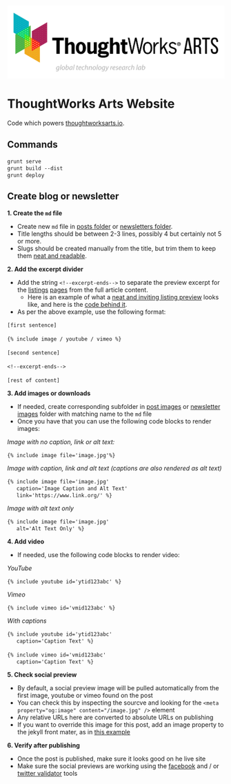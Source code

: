 ![ThoughtWorks Arts](readme/thoughtworks-arts.png)

# ThoughtWorks Arts Website
Code which powers [thoughtworksarts.io](thoughtworksarts.io).

## Commands
```
grunt serve
grunt build --dist
grunt deploy
```

## Create blog or newsletter
**1. Create the `md` file**
- Create new `md` file in [posts folder](source/app/_posts) or [newsletters folder](source/app/_newsletters).
- Title lengths should be between 2-3 lines, possibly 4 but certainly not 5 or more. 
- Slugs should be created manually from the title, but trim them to keep them [neat and readable](https://en.wikipedia.org/wiki/Clean_URL#Slug).

**2. Add the excerpt divider**
- Add the string `<!--excerpt-ends-->` to separate the preview excerpt for the [listings](https://thoughtworksarts.io/blog/) [pages](https://thoughtworksarts.io/newsletters/) from the full article content.
   - Here is an example of what a [neat and inviting listing preview](/readme/listing-example.jpg) looks like, and here is the [code behind it](https://raw.githubusercontent.com/thoughtworksarts/thoughtworksarts.github.io/source/app/_posts/2020-11-10-new-york-times-features-output.markdown).
- As per the above example, use the following format:

```
[first sentence]

{% include image / youtube / vimeo %}

[second sentence]

<!--excerpt-ends-->

[rest of content]
```

**3. Add images or downloads**
- If needed, create corresponding subfolder in [post images](source/app/images/posts) or [newsletter images](source/app/images/newsletters) folder with matching name to the `md` file
- Once you have that you can use the following code blocks to render images:

_Image with no caption, link or alt text:_
```
{% include image file='image.jpg'%}
```

_Image with caption, link and alt text (captions are also rendered as alt text)_
```
{% include image file='image.jpg'
   caption='Image Caption and Alt Text'
   link='https://www.link.org/' %}
```

_Image with alt text only_
```
{% include image file='image.jpg'
   alt='Alt Text Only' %}
```

**4. Add video**
- If needed, use the following code blocks to render video:

_YouTube_
```
{% include youtube id='ytid123abc' %}
```

_Vimeo_
```
{% include vimeo id='vmid123abc' %}
```

_With captions_
```
{% include youtube id='ytid123abc'
   caption='Caption Text' %}

{% include vimeo id='vmid123abc' 
   caption='Caption Text' %}
```

**5. Check social preview**
- By default, a social preview image will be pulled automatically from the first image, youtube or vimeo found on the post
- You can check this by inspecting the sourcve and looking for the `<meta property="og:image" content="/image.jpg" />` element
- Any relative URLs here are converted to absolute URLs on publishing
- If you want to override this image for this post, add an image property to the jekyll front mater, as in [this example](https://raw.githubusercontent.com/thoughtworksarts/thoughtworksarts.github.io/source/app/_posts/2018-04-09-thoughtworks-arts-exhibition-spring-break-armory-week.markdown)

**6. Verify after publishing**
- Once the post is published, make sure it looks good on he live site
- Make sure the social previews are working using the [facebook](https://developers.facebook.com/tools/debug/) and / or [twitter validator](https://cards-dev.twitter.com/validator) tools